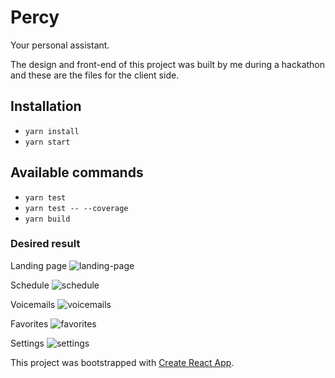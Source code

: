 # Percy
Your personal assistant.

The design and front-end of this project was built by me during a hackathon and these are the files for the client side.

## Installation
- `yarn install`
- `yarn start`

## Available commands
- `yarn test`
- `yarn test -- --coverage`
- `yarn build`

### Desired result
Landing page
![landing-page](https://cloud.githubusercontent.com/assets/15115885/23717639/82d2c3a0-042c-11e7-985f-157f61b436df.png)

Schedule
![schedule](https://cloud.githubusercontent.com/assets/15115885/23717635/82d079b0-042c-11e7-9923-7a55cce1374b.png)

Voicemails
![voicemails](https://cloud.githubusercontent.com/assets/15115885/23717638/82d22ad0-042c-11e7-9832-cba2211ae417.png)

Favorites
![favorites](https://cloud.githubusercontent.com/assets/15115885/23717637/82d16280-042c-11e7-9c1e-f0ae6c7723da.png)

Settings
![settings](https://cloud.githubusercontent.com/assets/15115885/23717636/82d0f822-042c-11e7-887a-1241a5d37617.png)

This project was bootstrapped with [Create React App](https://github.com/facebookincubator/create-react-app).
